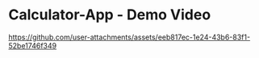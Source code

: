 # Calculator-App - Demo Video



https://github.com/user-attachments/assets/eeb817ec-1e24-43b6-83f1-52be1746f349

